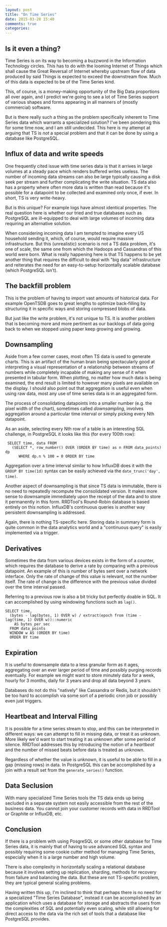 ```yaml
---
layout: post
title: "On Time Series"
date: 2015-03-28 15:40
comments: true
categories:
---
```


## Is it even a thing?

Time Series is on its way to becoming a buzzword in the Information
Technology circles. This has to do with the looming Internet of Things
which shall cause the Great Reversal of Internet whereby upstream flow
of data produced by said Things is expected to exceed the downstream
flow. Much of this data is expected to be of the Time Series kind.

This, of course, is a money-making opportunity of the Big Data
proportions all over again, and I predict we're going to see a lot of
Time Series support of various shapes and forms appearing in all
manners of (mostly commercial) software.

But is there really such a thing as the problem specifically inherent
to Time Series data which warrants a specialized solution? I've been
pondering this for some time now, and I am still undecided. This
here is my attempt at arguing that TS is *not* a special problem and
that it can be done by using a database like PostgreSQL.

## Influx of data and write speeds

One frequently cited issue with time series data is that it arrives in
large volumes at a steady pace which renders buffered writes
useless. The number of incoming data streams can also be large
typically causing a disk seek per stream and further complicating the
write situation. TS data also has a property where often more data is
written than read because it's possible for a datapoint to be
collected and examined only once, if ever. In short, TS is very
write-heavy.

But is this unique? For example logs have almost identical
properties. The real question here is whether our tried and true
databases such as PostgreSQL are ill-equipped to deal with large
volumes of incoming data requiring an alternative solution.

When considering incoming data I am tempted to imagine every US
household sending it, which, of course, would require massive
infrastructure. But this (unrealistic) scenario is not a TS data
problem, it's one of scale, the same one from which the Hadoops and
Cassandras of this world were born. What is really happening here is
that TS happens to be yet another thing that requires the difficult to
deal with "big data" infrastructure and reiterates the need for an
easy-to-setup horizontally scalable database (which PostgreSQL isn't).

## The backfill problem

This is the problem of having to import vast amounts of historical
data. For example OpenTSDB goes to great lengths to optimize
back-filling by structuring it in specific ways and storing compressed
blobs of data.

But just like the write problem, it's not unique to TS. It
is another problem that is becoming more and more pertinent as our
backlogs of data going back to when we stopped using paper keep
growing and growing.

## Downsampling

Aside from a few corner cases, most often TS data is used to generate
charts. This is an artifact of the human brain being spectacularly
good at interpreting a visual representation of a relationship between
streams of numbers while completely incapable of making any sense of
it when presented in tabular form. When plotting, no matter how much
data is being examined, the end result is limited to however many
pixels are available on the display. I should also point out that
aggregation is useful even when using raw data, most any use of time
series data is in an aggregated form.

The process of consolidating datapoints into a smaller number (e.g.
the pixel width of the chart), sometimes called _downsampling_, involves
aggregation around a particular time interval or simply picking every
Nth datapoint.

As an aside, selecting every Nth row of a table is an interesting SQL
challenge, in PostgreSQL it looks like this (for every 100th row):

```
 SELECT time, data FROM
   (SELECT *, row_number() OVER (ORDER BY time) as n FROM data_points) dp
      WHERE dp.n % 100 = 0 ORDER BY time
```

Aggregation over a time interval similar to how InfluxDB does it with
the `GROUP BY time(1d)` syntax can be easily achieved via the
`date_trunc('day', time)`.

Another aspect of downsampling is that since TS data is immutable,
there is no need to repeatedly recompute the consolidated version. It
makes more sense to downsample immediately upon the receipt of the
data and to store it permanently in this form. RRDTool's Round-Robin
database is based entirely on this notion. InfluxDB's continuous
queries is another way persistent downsampling is addressed.

Again, there is nothing TS-specific here. Storing data in summary form
is quite common in the data analytics world and a "continuous query"
is easily implemented via a trigger.

## Derivatives

Sometimes the data from various devices exists in the form of a
counter, which requires the database to derive a rate by comparing
with a previous datapoint. An example of this is number of bytes sent
over a network interface. Only the rate of change of this value is
relevant, not the number itself. The rate of change is the difference
with the previous value divided over the time interval passed.

Referring to a previous row is also a bit tricky but perfectly doable
in SQL. It can accomplished by using windowing functions such as
`lag()`.

```
SELECT time,
  (bytes - lag(bytes, 1) OVER w) / extract(epoch from (time - lag(time, 1) OVER w))::numeric
    AS bytes_per_sec
  FROM data_points
  WINDOW w AS (ORDER BY time)
  ORDER BY time
```

## Expiration

It is useful to downsample data to a less granular form as it ages,
aggregating over an ever larger period of time and possibly purging
records eventually. For example we might want to store minutely data
for a week, hourly for 3 months, daily for 3 years and drop all data
beyond 3 years.

Databases do not do this "natively" like Cassandra or Redis, but it
shouldn't be too hard to accomplish via some sort of a periodic cron
job or possibly even just triggers.

## Heartbeat and Interval Filling

It is possible for a time series stream to stop, and this can be
interpreted in different ways: we can attempt to fill in missing data,
or treat it as unknown. More likely we'd want to start treating it as
unknown after some period of silence. RRDTool addresses this by
introducing the notion of a _heartbeat_ and the number of missed beats
before data is treated as unknown.

Regardless of whether the value is unknown, it is useful to be able to
fill in a gap (missing rows) in data. In PostgreSQL this can be
accomplished by a join with a result set from the `generate_series()`
function.

## Data Seclusion

With many specialized Time Series tools the TS data ends up being
secluded in a separate system not easily accessible from the rest of
the business data. You cannot join your customer records with data in
RRDTool or Graphite or InfluxDB, etc.

## Conclusion

If there is a problem with using PosgreSQL or some other database for
Time Series data, it is mainly that of having to use advanced SQL
syntax and possibly requiring some cookie cutter method for managing
Time Series, especially when it is a large number and high volume.

There is also complexity in horizontally scaling a relational database
because it involves setting up replication, sharding, methods for
recovery from failure and balancing the data. But these are not
TS-specific problem, they are typical general scaling problems.

Having written this up, I'm inclined to think that perhaps there is
no need for a specialized "Time Series Database", instead it can be
accomplished by an application which uses a database for storage and
abstracts the users from the complexities of SQL and potentially even
scaling, while still allowing for direct access to the data via the
rich set of tools that a database like PostgreSQL provides.

